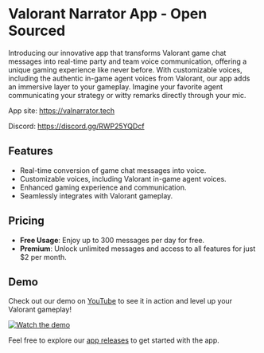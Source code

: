 # Valorant Narrator App - Open Sourced

Introducing our innovative app that transforms Valorant game chat messages into real-time party and team voice communication, offering a unique gaming experience like never before. With customizable voices, including the authentic in-game agent voices from Valorant, our app adds an immersive layer to your gameplay. Imagine your favorite agent communicating your strategy or witty remarks directly through your mic.

App site: https://valnarrator.tech

Discord: https://discord.gg/RWP25YQDcf

## Features
- Real-time conversion of game chat messages into voice.
- Customizable voices, including Valorant in-game agent voices.
- Enhanced gaming experience and communication.
- Seamlessly integrates with Valorant gameplay.

## Pricing
- **Free Usage**: Enjoy up to 300 messages per day for free.
- **Premium**: Unlock unlimited messages and access to all features for just $2 per month.

## Demo
Check out our demo on [YouTube](https://www.youtube.com/watch?v=-pZSmC4mX3I) to see it in action and level up your Valorant gameplay!

[![Watch the demo](https://img.youtube.com/vi/-pZSmC4mX3I/0.jpg)](https://www.youtube.com/watch?v=-pZSmC4mX3I)

Feel free to explore our [app releases](https://github.com/ValorantNarratorRELEASE) to get started with the app.
